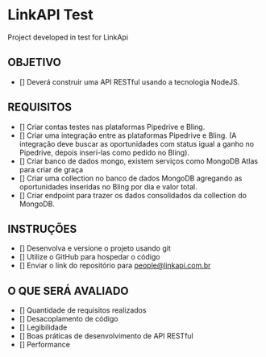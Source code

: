 # LinkAPI Test

Project developed in test for LinkApi

## OBJETIVO

- [] Deverá construir uma API RESTful usando a tecnologia NodeJS.

## REQUISITOS

- [] Criar contas testes nas plataformas Pipedrive e Bling.
- [] Criar uma integração entre as plataformas Pipedrive e Bling. (A integração deve buscar as oportunidades com status igual a ganho no Pipedrive, depois inseri-las como pedido no Bling).
- [] Criar banco de dados mongo, existem serviços como MongoDB Atlas para criar de graça
- [] Criar uma collection no banco de dados MongoDB agregando as oportunidades inseridas no Bling por dia e valor total.
- [] Criar endpoint para trazer os dados consolidados da collection do MongoDB.

## INSTRUÇÕES

- [] Desenvolva e versione o projeto usando git
- [] Utilize o GitHub para hospedar o código
- [] Enviar o link do repositório para people@linkapi.com.br

## O QUE SERÁ AVALIADO

- [] Quantidade de requisitos realizados
- [] Desacoplamento de código
- [] Legibilidade
- [] Boas práticas de desenvolvimento de API RESTful
- [] Performance
